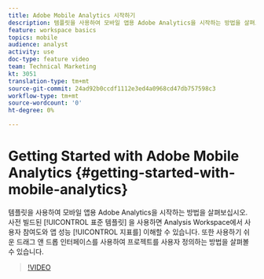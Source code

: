 ```yaml
---
title: Adobe Mobile Analytics 시작하기
description: 템플릿을 사용하여 모바일 앱용 Adobe Analytics을 시작하는 방법을 살펴보십시오. 사전 빌드된 표준 템플릿을 사용하면 Analysis Workspace의 사용자 참여 및 앱 성능 지표를 이해할 수 있습니다. 또한 사용하기 쉬운 드래그 앤 드롭 인터페이스를 사용하여 프로젝트를 사용자 정의하는 방법을 살펴볼 수 있습니다.
feature: workspace basics
topics: mobile
audience: analyst
activity: use
doc-type: feature video
team: Technical Marketing
kt: 3051
translation-type: tm+mt
source-git-commit: 24ad92b0ccdf1112e3ed4a0968cd47db757598c3
workflow-type: tm+mt
source-wordcount: '0'
ht-degree: 0%

---
```



# Getting Started with Adobe Mobile Analytics {#getting-started-with-mobile-analytics}

템플릿을 사용하여 모바일 앱용 Adobe Analytics을 시작하는 방법을 살펴보십시오. 사전 빌드된 [!UICONTROL 표준 템플릿] 을 사용하면 Analysis Workspace에서 사용자 참여도와 앱 성능 [!UICONTROL 지표를] 이해할 수 있습니다. 또한 사용하기 쉬운 드래그 앤 드롭 인터페이스를 사용하여 프로젝트를 사용자 정의하는 방법을 살펴볼 수 있습니다.

>[!VIDEO](https://video.tv.adobe.com/v/27826/?quality=12)
